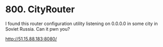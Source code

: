 # 800. CityRouter

I found this router configuration utility listening on 0.0.0.0 in some city in Soviet Russia. Can it pwn you?

http://51.15.88.183:8080/